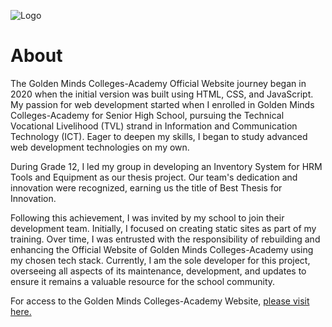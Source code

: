 ![Logo](https://static.goldenmindsbulacan.com/assets/images/dev/t2qwada.png)


# About
The Golden Minds Colleges-Academy Official Website journey began in 2020 when the initial version was built using HTML, CSS, and JavaScript. My passion for web development started when I enrolled in Golden Minds Colleges-Academy for Senior High School, pursuing the Technical Vocational Livelihood (TVL) strand in Information and Communication Technology (ICT). Eager to deepen my skills, I began to study advanced web development technologies on my own.

During Grade 12, I led my group in developing an Inventory System for HRM Tools and Equipment as our thesis project. Our team's dedication and innovation were recognized, earning us the title of Best Thesis for Innovation.

Following this achievement, I was invited by my school to join their development team. Initially, I focused on creating static sites as part of my training. Over time, I was entrusted with the responsibility of rebuilding and enhancing the Official Website of Golden Minds Colleges-Academy using my chosen tech stack. Currently, I am the sole developer for this project, overseeing all aspects of its maintenance, development, and updates to ensure it remains a valuable resource for the school community.

For access to the Golden Minds Colleges-Academy Website, [please visit here.](https://www.goldenminds.edu.ph/)
